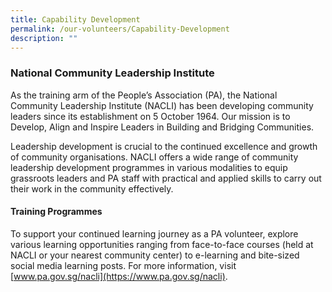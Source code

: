 ```yaml
---
title: Capability Development
permalink: /our-volunteers/Capability-Development
description: ""
---
```

### National Community Leadership Institute

As the training arm of the People’s Association (PA), the National Community Leadership Institute (NACLI) has been developing community leaders since its establishment on 5 October 1964. Our mission is to Develop, Align and Inspire Leaders in Building and Bridging Communities. 

Leadership development is crucial to the continued excellence and growth of community organisations. NACLI offers a wide range of community leadership development programmes in various modalities to equip grassroots leaders and PA staff with practical and applied skills to carry out their work in the community effectively. 

####  Training Programmes

To support your continued learning journey as a PA volunteer, explore various learning opportunities ranging from face-to-face courses (held at NACLI or your nearest community center) to e-learning and bite-sized social media learning posts. For more information, visit [www.pa.gov.sg/nacli](https://www.pa.gov.sg/nacli).